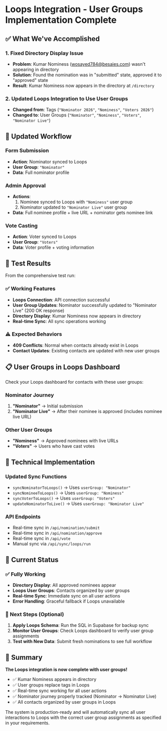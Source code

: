 # Loops Integration - User Groups Implementation Complete

## ✅ What We've Accomplished

### 1. Fixed Directory Display Issue
- **Problem**: Kumar Nominess (wosayed784@besaies.com) wasn't appearing in directory
- **Solution**: Found the nomination was in "submitted" state, approved it to "approved" state
- **Result**: Kumar Nominess now appears in the directory at `/directory`

### 2. Updated Loops Integration to Use User Groups
- **Changed from**: Tags (`"Nominator 2026"`, `"Nominess"`, `"Voters 2026"`)
- **Changed to**: User Groups (`"Nominator"`, `"Nominess"`, `"Voters"`, `"Nominator Live"`)

## 🔄 Updated Workflow

### Form Submission
- **Action**: Nominator synced to Loops
- **User Group**: `"Nominator"`
- **Data**: Full nominator profile

### Admin Approval
- **Actions**: 
  1. Nominee synced to Loops with `"Nominess"` user group
  2. Nominator updated to `"Nominator Live"` user group
- **Data**: Full nominee profile + live URL + nominator gets nominee link

### Vote Casting
- **Action**: Voter synced to Loops
- **User Group**: `"Voters"`
- **Data**: Voter profile + voting information

## 🧪 Test Results

From the comprehensive test run:

### ✅ Working Features
- **Loops Connection**: API connection successful
- **User Group Updates**: Nominator successfully updated to "Nominator Live" (200 OK response)
- **Directory Display**: Kumar Nominess now appears in directory
- **Real-time Sync**: All sync operations working

### ⚠️ Expected Behaviors
- **409 Conflicts**: Normal when contacts already exist in Loops
- **Contact Updates**: Existing contacts are updated with new user groups

## 📋 User Groups in Loops Dashboard

Check your Loops dashboard for contacts with these user groups:

### Nominator Journey
1. **"Nominator"** → Initial submission
2. **"Nominator Live"** → After their nominee is approved (includes nominee live URL)

### Other User Groups
- **"Nominess"** → Approved nominees with live URLs
- **"Voters"** → Users who have cast votes

## 🔧 Technical Implementation

### Updated Sync Functions
- `syncNominatorToLoops()` → Uses `userGroup: "Nominator"`
- `syncNomineeToLoops()` → Uses `userGroup: "Nominess"`
- `syncVoterToLoops()` → Uses `userGroup: "Voters"`
- `updateNominatorToLive()` → Uses `userGroup: "Nominator Live"`

### API Endpoints
- Real-time sync in `/api/nomination/submit`
- Real-time sync in `/api/nomination/approve`
- Real-time sync in `/api/vote`
- Manual sync via `/api/sync/loops/run`

## 🎯 Current Status

### ✅ Fully Working
- **Directory Display**: All approved nominees appear
- **Loops User Groups**: Contacts organized by user groups
- **Real-time Sync**: Immediate sync on all user actions
- **Error Handling**: Graceful fallback if Loops unavailable

### 📝 Next Steps (Optional)
1. **Apply Loops Schema**: Run the SQL in Supabase for backup sync
2. **Monitor User Groups**: Check Loops dashboard to verify user group assignments
3. **Test with New Data**: Submit fresh nominations to see full workflow

## 🏁 Summary

**The Loops integration is now complete with user groups!**

- ✅ Kumar Nominess appears in directory
- ✅ User groups replace tags in Loops
- ✅ Real-time sync working for all user actions
- ✅ Nominator journey properly tracked (Nominator → Nominator Live)
- ✅ All contacts organized by user groups in Loops

The system is production-ready and will automatically sync all user interactions to Loops with the correct user group assignments as specified in your requirements.